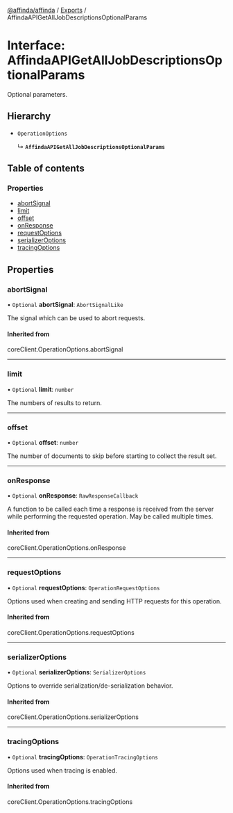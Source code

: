 [@affinda/affinda](../README.md) / [Exports](../modules.md) / AffindaAPIGetAllJobDescriptionsOptionalParams

# Interface: AffindaAPIGetAllJobDescriptionsOptionalParams

Optional parameters.

## Hierarchy

- `OperationOptions`

  ↳ **`AffindaAPIGetAllJobDescriptionsOptionalParams`**

## Table of contents

### Properties

- [abortSignal](AffindaAPIGetAllJobDescriptionsOptionalParams.md#abortsignal)
- [limit](AffindaAPIGetAllJobDescriptionsOptionalParams.md#limit)
- [offset](AffindaAPIGetAllJobDescriptionsOptionalParams.md#offset)
- [onResponse](AffindaAPIGetAllJobDescriptionsOptionalParams.md#onresponse)
- [requestOptions](AffindaAPIGetAllJobDescriptionsOptionalParams.md#requestoptions)
- [serializerOptions](AffindaAPIGetAllJobDescriptionsOptionalParams.md#serializeroptions)
- [tracingOptions](AffindaAPIGetAllJobDescriptionsOptionalParams.md#tracingoptions)

## Properties

### abortSignal

• `Optional` **abortSignal**: `AbortSignalLike`

The signal which can be used to abort requests.

#### Inherited from

coreClient.OperationOptions.abortSignal

___

### limit

• `Optional` **limit**: `number`

The numbers of results to return.

___

### offset

• `Optional` **offset**: `number`

The number of documents to skip before starting to collect the result set.

___

### onResponse

• `Optional` **onResponse**: `RawResponseCallback`

A function to be called each time a response is received from the server
while performing the requested operation.
May be called multiple times.

#### Inherited from

coreClient.OperationOptions.onResponse

___

### requestOptions

• `Optional` **requestOptions**: `OperationRequestOptions`

Options used when creating and sending HTTP requests for this operation.

#### Inherited from

coreClient.OperationOptions.requestOptions

___

### serializerOptions

• `Optional` **serializerOptions**: `SerializerOptions`

Options to override serialization/de-serialization behavior.

#### Inherited from

coreClient.OperationOptions.serializerOptions

___

### tracingOptions

• `Optional` **tracingOptions**: `OperationTracingOptions`

Options used when tracing is enabled.

#### Inherited from

coreClient.OperationOptions.tracingOptions

